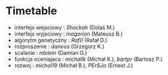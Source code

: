 Timetable
==============

- interfejs wejsciowy : *Shockah* (Dolaś M.)
- interfejs wyjsciowy : *magorion* (Mateusz B.)
- algorytm genetyczny : *Raf0* (Rafał D.)
- rozproszenie        : *daneos* (Grzegorz K.)
- scalanie            : *rdstein* (Damian G.)
- funkcja oceniajaca  : *michallk* (Michał K.), *bartpr* (Bartosz P.)
- rozwoj              : *michal19* (Michał B.), *PErSJa* (Ernest J.)
